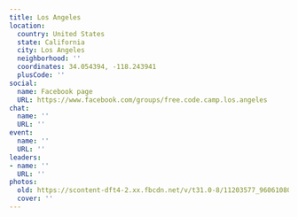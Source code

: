 ```yaml
---
title: Los Angeles
location:
  country: United States
  state: California
  city: Los Angeles
  neighborhood: ''
  coordinates: 34.054394, -118.243941
  plusCode: ''
social:
  name: Facebook page
  URL: https://www.facebook.com/groups/free.code.camp.los.angeles
chat:
  name: ''
  URL: ''
event:
  name: ''
  URL: ''
leaders:
- name: ''
  URL: ''
photos:
  old: https://scontent-dft4-2.xx.fbcdn.net/v/t31.0-8/11203577_960610804003129_4140344584348887866_o.jpg?oh=fbd247a2afb7a8104691592c2731edb8&oe=59909DF3
  cover: ''
---
```

